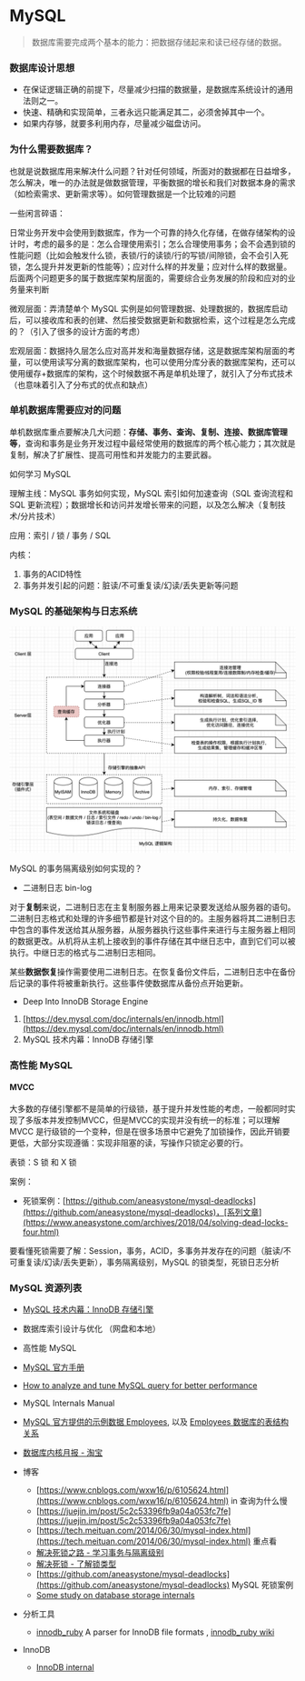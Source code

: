 # MySQL

> 数据库需要完成两个基本的能力：把数据存储起来和读已经存储的数据。

### 数据库设计思想

* 在保证逻辑正确的前提下，尽量减少扫描的数据量，是数据库系统设计的通用法则之一。
* 快速、精确和实现简单，三者永远只能满足其二，必须舍掉其中一个。
* 如果内存够，就要多利用内存，尽量减少磁盘访问。

### 为什么需要数据库？

也就是说数据库用来解决什么问题？针对任何领域，所面对的数据都在日益增多，怎么解决，唯一的办法就是做数据管理，平衡数据的增长和我们对数据本身的需求（如检索需求、更新需求等）。如何管理数据是一个比较难的问题

一些闲言碎语：

日常业务开发中会使用到数据库，作为一个可靠的持久化存储，在做存储架构的设计时，考虑的最多的是：怎么合理使用索引；怎么合理使用事务；会不会遇到锁的性能问题（比如会触发什么锁，表锁/行的读锁/行的写锁/间隙锁，会不会引入死锁，怎么提升并发更新的性能等）；应对什么样的并发量；应对什么样的数据量。后面两个问题更多的属于数据库架构层面的，需要综合业务发展的阶段和应对的业务量来判断

微观层面：弄清楚单个 MySQL 实例是如何管理数据、处理数据的，数据库启动后，可以接收库和表的创建、然后接受数据更新和数据检索，这个过程是怎么完成的？（引入了很多的设计方面的考虑）

宏观层面：数据持久层怎么应对高并发和海量数据存储，这是数据库架构层面的考量，可以使用读写分离的数据库架构，也可以使用分库分表的数据库架构，还可以使用缓存+数据库的架构，这个时候数据不再是单机处理了，就引入了分布式技术（也意味着引入了分布式的优点和缺点）

### 单机数据库需要应对的问题

单机数据库重点要解决几大问题：**存储、事务、查询、复制、连接、数据库管理等**，查询和事务是业务开发过程中最经常使用的数据库的两个核心能力；其次就是复制，解决了扩展性、提高可用性和并发能力的主要武器。

如何学习 MySQL

理解主线：MySQL 事务如何实现，MySQL 索引如何加速查询（SQL 查询流程和 SQL 更新流程）；数据增长和访问并发增长带来的问题，以及怎么解决（复制技术/分片技术）

应用：索引 / 锁 / 事务 / SQL 

内核：

1. 事务的ACID特性
2. 事务并发引起的问题：脏读/不可重复读/幻读/丢失更新等问题

### MySQL 的基础架构与日志系统



![](../../.gitbook/assets/image%20%2832%29.png)



MySQL 的事务隔离级别如何实现的？

* 二进制日志 bin-log

对于**复制**来说，二进制日志在主复制服务器上用来记录要发送给从服务器的语句。二进制日志格式和处理的许多细节都是针对这个目的的。主服务器将其二进制日志中包含的事件发送给其从服务器，从服务器执行这些事件来进行与主服务器上相同的数据更改。从机将从主机上接收到的事件存储在其中继日志中，直到它们可以被执行。中继日志的格式与二进制日志相同。

某些**数据恢复**操作需要使用二进制日志。在恢复备份文件后，二进制日志中在备份后记录的事件将被重新执行。这些事件使数据库从备份点开始更新。

* Deep Into InnoDB Storage Engine

1. [https://dev.mysql.com/doc/internals/en/innodb.html](https://dev.mysql.com/doc/internals/en/innodb.html)
2. MySQL 技术内幕：InnoDB 存储引擎



### 高性能 MySQL

#### MVCC

大多数的存储引擎都不是简单的行级锁，基于提升并发性能的考虑，一般都同时实现了多版本并发控制MVCC，但是MVCC的实现并没有统一的标准；可以理解 MVCC 是行级锁的一个变种，但是在很多场景中它避免了加锁操作，因此开销要更低，大部分实现遵循：实现非阻塞的读，写操作只锁定必要的行。



表锁：S 锁 和 X 锁



案例：

* 死锁案例：[https://github.com/aneasystone/mysql-deadlocks](https://github.com/aneasystone/mysql-deadlocks)，[系列文章](https://www.aneasystone.com/archives/2018/04/solving-dead-locks-four.html)

要看懂死锁需要了解：Session，事务，ACID，多事务并发存在的问题（脏读/不可重复读/幻读/丢失更新），事务隔离级别，MySQL 的锁类型，死锁日志分析



### MySQL 资源列表

* [MySQL 技术内幕：InnoDB 存储引擎](https://weread.qq.com/web/reader/611329b059346e611427f1ckc81322c012c81e728d9d180)
* 数据库索引设计与优化 （网盘和本地）
* 高性能 MySQL
* [MySQL 官方手册](https://dev.mysql.com/doc/refman/5.7/en/)
* [How to analyze and tune MySQL query for better performance](https://www.mysql.com/cn/why-mysql/presentations/tune-mysql-queries-performance/)
* MySQL Internals Manual
* [MySQL 官方提供的示例数据 Employees](https://dev.mysql.com/doc/employee/en/employees-installation.html), 以及 [Employees 数据库的表结构关系](https://dev.mysql.com/doc/employee/en/sakila-structure.html)
* [数据库内核月报 - 淘宝](http://mysql.taobao.org/monthly/)
* 博客

  * [https://www.cnblogs.com/wxw16/p/6105624.html](https://www.cnblogs.com/wxw16/p/6105624.html) in 查询为什么慢
  * [https://juejin.im/post/5c2c53396fb9a04a053fc7fe](https://juejin.im/post/5c2c53396fb9a04a053fc7fe)
  * [https://tech.meituan.com/2014/06/30/mysql-index.html](https://tech.meituan.com/2014/06/30/mysql-index.html) 重点看
  * [解决死锁之路 - 学习事务与隔离级别](https://www.aneasystone.com/archives/2017/10/solving-dead-locks-one.html)
  * [解决死锁 - 了解锁类型](https://www.aneasystone.com/archives/2017/11/solving-dead-locks-two.html)
  * [https://github.com/aneasystone/mysql-deadlocks](https://github.com/aneasystone/mysql-deadlocks) MySQL 死锁案例
  * [Some study on database storage internals](https://medium.com/@kousiknath/data-structures-database-storage-internals-1f5ed3619d43)

* 分析工具
  * [innodb\_ruby](https://github.com/jeremycole/innodb_ruby/wiki)  A parser for InnoDB file formats , [innodb\_ruby wiki](https://github.com/jeremycole/innodb_ruby/wiki)
* InnoDB
  * [InnoDB internal](https://blog.jcole.us/innodb/)



